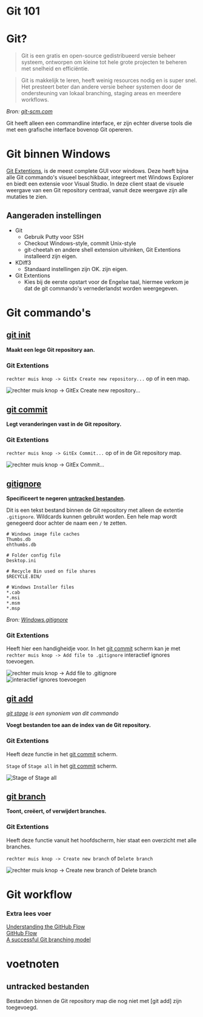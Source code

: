 # Git 101

# Git?

> Git is een gratis en open-source gedistribueerd versie beheer systeem,
    ontworpen om kleine tot hele grote projecten te beheren met snelheid en
    efficiëntie.

> Git is makkelijk te leren, heeft weinig resources nodig en is super snel. Het
    presteert beter dan andere versie beheer systemen door de ondersteuning van
    lokaal branching, staging areas en meerdere workflows.

_Bron: [git-scm.com]_

Git heeft alleen een commandline interface, er zijn echter diverse tools die met
een grafische interface bovenop Git opereren.

# Git binnen Windows

[Git Extentions], is de meest complete GUI voor windows. Deze heeft bijna alle
Git commando's visueel beschikbaar, integreert met Windows Explorer en biedt een
extensie voor Visual Studio. In deze client staat de visuele weergave van een
Git repository centraal, vanuit deze weergave zijn alle mutaties te zien.

## Aangeraden instellingen

* Git
    * Gebruik Putty voor SSH
    * Checkout Windows-style, commit Unix-style
    * git-cheetah en andere shell extension uitvinken, Git Extentions installeerd
    zijn eigen.
* KDiff3
    * Standaard instellingen zijn OK.
    zijn eigen.
* Git Extentions
    * Kies bij de eerste opstart voor de Engelse taal, hiermee verkom je dat de
    git commando's vernederlandst worden weergegeven.

# Git commando's

## [git init](http://git-scm.com/docs/git-init)

__Maakt een lege Git repository aan.__

### Git Extentions

`rechter muis knop -> GitEx Create new repository...` op of in een map.

![rechter muis knop -> GitEx Create new repository...][init-gitextensions]

## [git commit](http://git-scm.com/docs/git-commit)

__Legt veranderingen vast in de Git repository.__

### Git Extentions

`rechter muis knop -> GitEx Commit...` op of in de Git repository map.

![rechter muis knop -> GitEx Commit...][commit-gitextensions]

## [gitignore](http://git-scm.com/docs/gitignore)

__Specificeert te negeren [untracked bestanden].__

Dit is een tekst bestand binnen de Git repository met alleen de extentie
`.gitignore`. Wildcards kunnen gebruikt worden. Een hele map wordt genegeerd door
achter de naam een `/` te zetten.

```
# Windows image file caches
Thumbs.db
ehthumbs.db

# Folder config file
Desktop.ini

# Recycle Bin used on file shares
$RECYCLE.BIN/

# Windows Installer files
*.cab
*.msi
*.msm
*.msp
```

_Bron: [Windows.gitignore]_

### Git Extentions

Heeft hier een handigheidje voor. In het [git commit] scherm kan je met
`rechter muis knop -> Add file to .gitignore` interactief ignores toevoegen.

![rechter muis knop -> Add file to .gitignore][gitignore01-gitextensions]
![interactief ignores toevoegen][gitignore02-gitextensions]

## [git add](http://git-scm.com/docs/git-add)

_[git stage](http://git-scm.com/docs/git-stage) is een synoniem van dit commando_

__Voegt bestanden toe aan de index van de Git repository.__

### Git Extentions

Heeft deze functie in het [git commit] scherm.

`Stage` of `Stage all` in het [git commit] scherm.

![Stage of Stage all][add-gitextensions]

## [git branch](http://git-scm.com/docs/git-branch)

__Toont, creëert, of verwijdert branches.__

### Git Extentions

Heeft deze functie vanuit het hoofdscherm, hier staat een overzicht met alle
branches.

`rechter muis knop -> Create new branch` of `Delete branch`

![rechter muis knop -> Create new branch of Delete branch][branch-gitextensions]

# Git workflow

### Extra lees voer

[Understanding the GitHub Flow](https://guides.github.com/introduction/flow/)  
[GitHub Flow](http://scottchacon.com/2011/08/31/github-flow.html)  
[A successful Git branching model](http://nvie.com/posts/a-successful-git-branching-model/)  

# voetnoten

## untracked bestanden

Bestanden binnen de Git repository map die nog niet met [git add] zijn
toegevoegd.

[git-scm.com]: http://git-scm.com/
[Git Extentions]: https://github.com/gitextensions/gitextensions
[init-gitextensions]: img/init-gitextensions.png
[commit-gitextensions]: img/commit-gitextensions.png
[untracked bestanden]: #untracked-bestanden
[Windows.gitignore]: https://github.com/github/gitignore/blob/master/Global/Windows.gitignore
[gitignore01-gitextensions]: img/gitignore01-gitextensions.png
[gitignore02-gitextensions]: img/gitignore02-gitextensions.png
[git commit]: #git-commit
[add-gitextensions]: img/add-gitextensions.png
[branch-gitextensions]: img/branch-gitextensions.png
